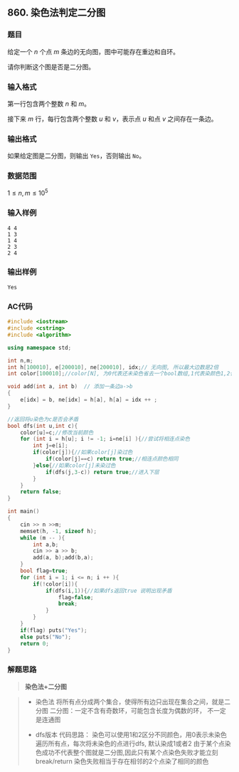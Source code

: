##  860. 染色法判定二分图

### 题目

给定一个 $n$ 个点 $m$ 条边的无向图，图中可能存在重边和自环。

请你判断这个图是否是二分图。

### 输入格式

第一行包含两个整数 $n$ 和 $m$。

接下来 $m$ 行，每行包含两个整数 $u$ 和 $v$，表示点 $u$ 和点 $v$ 之间存在一条边。

### 输出格式

如果给定图是二分图，则输出 `Yes`，否则输出 `No`。

### 数据范围

$1≤n,m≤10^5$

### 输入样例

```
4 4
1 3
1 4
2 3
2 4
```

### 输出样例

```
Yes
```

### AC代码

```c++
#include <iostream>
#include <cstring>
#include <algorithm>

using namespace std;

int n,m;
int h[100010], e[200010], ne[200010], idx;// 无向图, 所以最大边数是2倍
int color[100010];//color[N], 为0代表还未染色省去一个bool数组,1代表染颜色1,2代表染颜色2

void add(int a, int b)  // 添加一条边a->b
{
    e[idx] = b, ne[idx] = h[a], h[a] = idx ++ ;
}

//返回将u染色为c是否会矛盾
bool dfs(int u,int c){
    color[u]=c;//修改当前颜色
    for (int i = h[u]; i != -1; i=ne[i] ){//尝试将相连点染色
        int j=e[i];
        if(color[j]){//如果color[j]染过色
            if(color[j]==c) return true;//相连点颜色相同
        }else{//如果color[j]未染过色
            if(dfs(j,3-c)) return true;//进入下层
        }
    }
    return false;
}

int main()
{
    cin >> n >>m;
    memset(h, -1, sizeof h);
    while (m -- ){
        int a,b;
        cin >> a >> b;
        add(a, b);add(b,a);
    }
    bool flag=true;
    for (int i = 1; i <= n; i ++ ){
        if(!color[i]){
            if(dfs(i,1)){//如果dfs返回true 说明出现矛盾
                flag=false;
                break;
            }
        }
    }
    if(flag) puts("Yes");
    else puts("No");
    return 0;
}

```

### 解题思路

>**染色法+二分图**

> - 染色法
>   将所有点分成两个集合，使得所有边只出现在集合之间，就是二分图
>   二分图：一定不含有奇数环，可能包含长度为偶数的环， 不一定是连通图
>
> - dfs版本
>   代码思路：
>   染色可以使用1和2区分不同颜色，用0表示未染色
>   遍历所有点，每次将未染色的点进行dfs, 默认染成1或者2
>   由于某个点染色成功不代表整个图就是二分图,因此只有某个点染色失败才能立刻break/return
>   染色失败相当于存在相邻的2个点染了相同的颜色